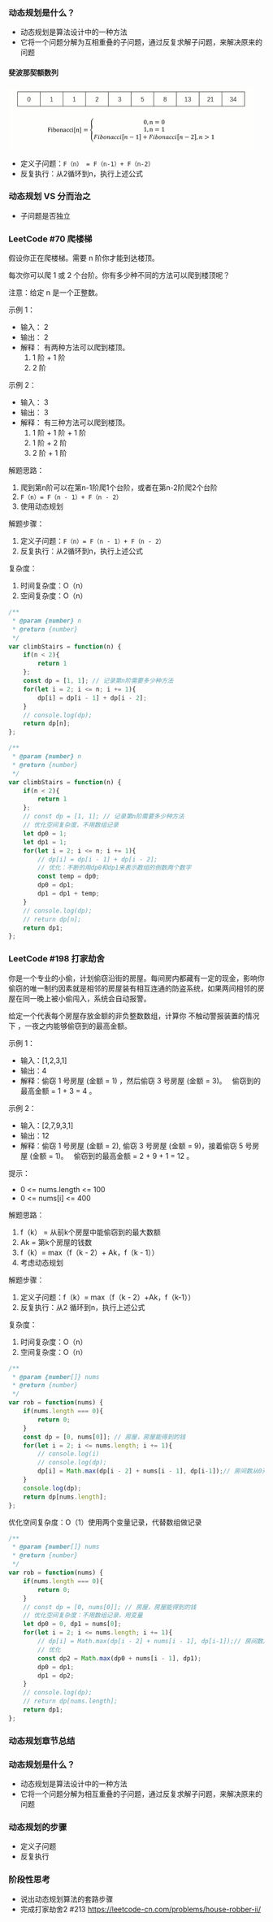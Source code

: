 ### 动态规划是什么？
* 动态规划是算法设计中的一种方法
* 它将一个问题分解为互相重叠的子问题，通过反复求解子问题，来解决原来的问题

#### 斐波那契额数列
![斐波那契数列图示](./imgs/斐波那契数列图示.png)

* 定义子问题：`F（n） = F（n-1）+ F（n-2）`
* 反复执行：从2循环到n，执行上述公式

### 动态规划 VS 分而治之
* 子问题是否独立

### LeetCode #70 爬楼梯
假设你正在爬楼梯。需要 n 阶你才能到达楼顶。

每次你可以爬 1 或 2 个台阶。你有多少种不同的方法可以爬到楼顶呢？

注意：给定 n 是一个正整数。

示例 1：

* 输入： 2
* 输出： 2
* 解释： 有两种方法可以爬到楼顶。
  1.  1 阶 + 1 阶
  2.  2 阶

示例 2：

* 输入： 3
* 输出： 3
* 解释： 有三种方法可以爬到楼顶。
  1.  1 阶 + 1 阶 + 1 阶
  2.  1 阶 + 2 阶
  3.  2 阶 + 1 阶

解题思路：
1. 爬到第n阶可以在第n-1阶爬1个台阶，或者在第n-2阶爬2个台阶
2. `F（n）= F（n - 1）+ F（n - 2）`
3. 使用动态规划

解题步骤：
1. 定义子问题：`F（n）= F（n - 1）+ F（n - 2）`
2. 反复执行：从2循环到n，执行上述公式

复杂度：
1. 时间复杂度：O（n）
3. 空间复杂度：O（n）
```JavaScript
/**
 * @param {number} n
 * @return {number}
 */
var climbStairs = function(n) {
    if(n < 2){
        return 1
    };
    const dp = [1, 1]; // 记录第n阶需要多少种方法
    for(let i = 2; i <= n; i += 1){
        dp[i] = dp[i - 1] + dp[i - 2];
    }
    // console.log(dp);
    return dp[n];
};
```

```JavaScript
/**
 * @param {number} n
 * @return {number}
 */
var climbStairs = function(n) {
    if(n < 2){
        return 1
    };
    // const dp = [1, 1]; // 记录第n阶需要多少种方法
    // 优化空间复杂度，不用数组记录
    let dp0 = 1;
    let dp1 = 1;
    for(let i = 2; i <= n; i += 1){
        // dp[i] = dp[i - 1] + dp[i - 2];
        // 优化：不断的用dp0和dp1来表示数组的倒数两个数字
        const temp = dp0;
        dp0 = dp1;
        dp1 = dp1 + temp;
    }
    // console.log(dp);
    // return dp[n];
    return dp1;
};
```
### LeetCode #198 打家劫舍
你是一个专业的小偷，计划偷窃沿街的房屋。每间房内都藏有一定的现金，影响你偷窃的唯一制约因素就是相邻的房屋装有相互连通的防盗系统，如果两间相邻的房屋在同一晚上被小偷闯入，系统会自动报警。

给定一个代表每个房屋存放金额的非负整数数组，计算你 不触动警报装置的情况下 ，一夜之内能够偷窃到的最高金额。

示例 1：

* 输入：[1,2,3,1]
* 输出：4
* 解释：偷窃 1 号房屋 (金额 = 1) ，然后偷窃 3 号房屋 (金额 = 3)。
     偷窃到的最高金额 = 1 + 3 = 4 。

示例 2：
* 输入：[2,7,9,3,1]
* 输出：12
* 解释：偷窃 1 号房屋 (金额 = 2), 偷窃 3 号房屋 (金额 = 9)，接着偷窃 5 号房屋 (金额 = 1)。
     偷窃到的最高金额 = 2 + 9 + 1 = 12 。


提示：
* 0 <= nums.length <= 100
* 0 <= nums[i] <= 400

解题思路：
1. f（k） = 从前k个房屋中能偷窃到的最大数额
2. Ak = 第k个房屋的钱数
3. f（k）= max（f（k - 2）+ Ak，f（k - 1））
4. 考虑动态规划

解题步骤：
1. 定义子问题：f（k）= max（f（k - 2）+Ak，f（k-1））
2. 反复执行：从2 循环到n，执行上述公式

复杂度：
1. 时间复杂度：O（n）
3. 空间复杂度：O（n）

```JavaScript
/**
 * @param {number[]} nums
 * @return {number}
 */
var rob = function(nums) {
    if(nums.length === 0){
        return 0;
    }
    const dp = [0, nums[0]]; // 房屋，房屋能得到的钱
    for(let i = 2; i <= nums.length; i += 1){
        // console.log(i)
        // console.log(dp);
        dp[i] = Math.max(dp[i - 2] + nums[i - 1], dp[i-1]);// 房间数从0开始
    }
    console.log(dp);
    return dp[nums.length];
};
```
优化空间复杂度：O（1）使用两个变量记录，代替数组做记录
```JavaScript
/**
 * @param {number[]} nums
 * @return {number}
 */
var rob = function(nums) {
    if(nums.length === 0){
        return 0;
    }
    // const dp = [0, nums[0]]; // 房屋，房屋能得到的钱
    // 优化空间复杂度：不用数组记录，用变量
    let dp0 = 0, dp1 = nums[0];
    for(let i = 2; i <= nums.length; i += 1){
        // dp[i] = Math.max(dp[i - 2] + nums[i - 1], dp[i-1]);// 房间数从0开始
        // 优化
        const dp2 = Math.max(dp0 + nums[i - 1], dp1);
        dp0 = dp1;
        dp1 = dp2;
    }
    // console.log(dp);
    // return dp[nums.length];
    return dp1;
};
```

### 动态规划章节总结
### 动态规划是什么？
* 动态规划是算法设计中的一种方法
* 它将一个问题分解为相互重叠的子问题，通过反复求解子问题，来解决原来的问题

### 动态规划的步骤
* 定义子问题
* 反复执行
### 阶段性思考
* 说出动态规划算法的套路步骤
* 完成打家劫舍2  #213 https://leetcode-cn.com/problems/house-robber-ii/
